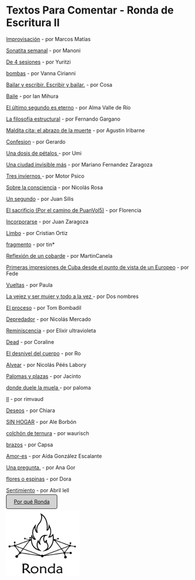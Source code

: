 # Textos Para Comentar - Ronda de Escritura II

[Improvisación](https://docs.google.com/forms/d/e/1FAIpQLSfIG_IFYG-CQdnHLwv7tVmY7DrrIXZgVRTzd3Tze-etJJTbmQ/viewform) - por Marcos Matías 


[Sonatita semanal](https://docs.google.com/forms/d/e/1FAIpQLSftEPa3RuGN1ZzyRYYKh_6nqsO_4rcLkUYjJk1nBfIknFS38g/viewform) - por Manoni 


[De 4 sesiones](https://docs.google.com/forms/d/e/1FAIpQLSeQuVB6u1XlKSKxhKRk-Z3FGI_PwEDcw_geZJISfXdmCFOgpQ/viewform) - por Yuritzi 


[bombas](https://docs.google.com/forms/d/e/1FAIpQLScWyPTazgFtBedIgr4V3kg42aHbROFLgnqtocVpXrGJO8m5nw/viewform) - por Vanna Cirianni 


[Bailar y escribir. Escribir y bailar.](https://docs.google.com/forms/d/e/1FAIpQLSc8iNYMjQbVTwIC8aeqvmTXY29J9ywEw9ZIUrsVcqCWl-oqdQ/viewform) - por Cosa 

[Baile](https://docs.google.com/forms/d/e/1FAIpQLScwQVYufLCtLESTPt2NrVxP5epzsvxewlEWE_usRqOENHyY2A/viewform) - por Ian Mihura 

[El último segundo es eterno](https://docs.google.com/forms/d/e/1FAIpQLSe44rNWv1P1GlVXH79wpoDAV9OLNAEB7ZclJLMGX1bmc3GDhQ/viewform) - por Alma Valle de Río 

[La filosofía estructural](https://docs.google.com/forms/d/e/1FAIpQLSdz-0-pchw6F9zg8osRC0oDhQOlxpaVjdyxLR4BXL95uog7KQ/viewform) - por Fernando Gargano 

[Maldita cita: el abrazo de la muerte](https://docs.google.com/forms/d/e/1FAIpQLSdy1Hce7kQxGKR5p-ew98KuoNFD1aUKRLrVqMaWsrRQxWudeQ/viewform) - por Agustin Iribarne 

[Confesion](https://docs.google.com/forms/d/e/1FAIpQLSeZ3ktGDP65rjP23BBep3YafjY8C3bCTSgnD9b-KRl0o1sFLQ/viewform) - por Gerardo 

[Una dosis de pétalos ](https://docs.google.com/forms/d/e/1FAIpQLSctw-rsdNwVyxt7GegEFg7d1lVM-6f4yZXTgC7JpRQ4yqeL5g/viewform) - por Umi 


[Una ciudad invisible más](https://docs.google.com/forms/d/e/1FAIpQLSduwLwCgDUL6f0KkegOkvgL82Or2OKGBr65goOgMflPhWhGPA/viewform) - por Mariano Fernandez Zaragoza 

[Tres inviernos ](https://docs.google.com/forms/d/e/1FAIpQLSf7FXD60dorzbFNp3M9mKf1GYfUbrWdUIqAY16INNsEBNlYJQ/viewform) - por Motor Psico 

[Sobre la consciencia](https://docs.google.com/forms/d/e/1FAIpQLSdhtQIYdpBUuX09Iz_u9cKA-koB43q5RazMuvKAPeM40P0AGA/viewform) - por Nicolás Rosa 

[Un segundo](https://docs.google.com/forms/d/e/1FAIpQLScUUJIL9EC4bxTMlxmBoJ2ObyubGFfTxCeqXd7xukG0z6GLow/viewform) - por Juan Silis 

[El sacrificio (Por el camino de PuanVol5)](https://docs.google.com/forms/d/e/1FAIpQLScB_3S8A_v46LGrtBOgYPk2NyzcxdrP_odtmeD3Z0oBFFJqyw/viewform) - por Florencia 

[Incorporarse](https://docs.google.com/forms/d/e/1FAIpQLSde0jihftRpGcySgQUefnbZdymePIijHh3a1SdmJept_ICYoA/viewform) - por Juan Zaragoza 

[Limbo](https://docs.google.com/forms/d/e/1FAIpQLScn3lnovaQgt3os0z3_KmCMX2PBDCReuI1pL4mCENko67j3Xw/viewform) - por Cristian Ortiz 

[fragmento](https://docs.google.com/forms/d/e/1FAIpQLSfzDGYpci662FroKXaowGL09DhZMCOgDvNBtaDqrEVOd6KljA/viewform) - por tin* 

[Reflexión de un cobarde](https://docs.google.com/forms/d/e/1FAIpQLSdogE1L_pooBlG2ozsfw_l7Lx3532OCZkpTFnOCa2MVTlgjyQ/viewform) - por MartinCanela 

[Primeras impresiones de Cuba desde el punto de vista de un Europeo](https://docs.google.com/forms/d/e/1FAIpQLSeOsc2r0STVaPJIjzUvfuHkyiK90QFAk4hme17C6j05IrTD7g/viewform) - por Fede 

[Vueltas](https://docs.google.com/forms/d/e/1FAIpQLSfqiN-1swATn5MlaiVt1L2UEGL3pVUzxL0uZ8KKPDmDb1xlUw/viewform) - por Paula 

[La vejez y ser mujer y todo a la vez ](https://docs.google.com/forms/d/e/1FAIpQLSfj45DTtkdf7RBxsF-AbZQs9EvMzfPwbMAiBzBtgGmuJ4VpRw/viewform) - por Dos nombres 

[El proceso](https://docs.google.com/forms/d/e/1FAIpQLSerfq5o9K4yvkBZzhouwAY5JQ3jatxG1jimNf9bYxP7FtEdhw/viewform) - por Tom Bombadil 

[Depredador](https://docs.google.com/forms/d/e/1FAIpQLSdsn_zR0aO-WDNmQi1DC_sRoeMZqgxgpvHRFitZwfJT0Px45A/viewform) - por Nicolás Mercado 

[Reminiscencia](https://docs.google.com/forms/d/e/1FAIpQLSfILtEWr65hlzPa6_OpJfYDlyXs8M9s5VLfX4IXYdkOSO1kTA/viewform) - por Elixir ultravioleta 

[Dead](https://docs.google.com/forms/d/e/1FAIpQLSdFHcQdgrGaIyKAV_2o_N5VGyHCXOQTE0IoY4qscBodIiVgRQ/viewform) - por Coraline 

[El desnivel del cuerpo](https://docs.google.com/forms/d/e/1FAIpQLSdxsVJHuNyOdRmpPMYQ3wglF0UaMijZmdqsVqo-lu7Hv0zHHA/viewform) - por Ro 

[Alvear](https://docs.google.com/forms/d/e/1FAIpQLScf9kqseNuwCeRALP5fURc14_cNhfEJsIgGIEGnkq1vkE1hTA/viewform) - por Nicolás Péés Labory 

[Palomas y plazas](https://docs.google.com/forms/d/e/1FAIpQLSdWZQyxso1tOcsD09nwJ_0NeYAPRZMUSAUOmhOEid0Ymkgezg/viewform) - por Jacinto 

[donde duele la muela ](https://docs.google.com/forms/d/e/1FAIpQLSdhezCEsqRniau-o6ebBMTSnW0QYlR4Myvy4zIPnWoWHOWjZA/viewform) - por paloma 

[II](https://docs.google.com/forms/d/e/1FAIpQLSeMoaWadEqeO_6N6ln5a0D3AAP_CA5sbfJAt76r3T7QR9JR_A/viewform) - por rimvaud 

[Deseos](https://docs.google.com/forms/d/e/1FAIpQLScgvu-YP4JUE-95xGMJi01yVzW47kuETGmwa5gymZA3tcePtA/viewform) - por Chiara 

[SIN HOGAR](https://docs.google.com/forms/d/e/1FAIpQLSfjsBEVCnoaC8MPokHIRdoa-hGgG0ynj34NxR636IwJyrc5jA/viewform) - por Ale Borbón 

[colchón de ternura](https://docs.google.com/forms/d/e/1FAIpQLScTl7Q-SgLBwtZIAu7lKx_vO51GwZH77GvmGnKwMSTUDuQ6KQ/viewform) - por waurisch 

[brazos](https://docs.google.com/forms/d/e/1FAIpQLSeTDqcSzQlM1TwSzg9gvPLhkMPhHCjtAciVukR73I7xt7bgxQ/viewform) - por Capsa 

[Amor-es](https://docs.google.com/forms/d/e/1FAIpQLSfOrD7RpQLw8m1UkovCrJpYwHnm4bJLMLd48uRorIOE8Ijnrg/viewform) - por Aída González Escalante 

[Una pregunta.](https://docs.google.com/forms/d/e/1FAIpQLSeQhwG5WycHfjksfCcCREfKPvxPxdxPRQnek2y7PanUcPVRpw/viewform) - por Ana Gor 

[flores o espinas](https://docs.google.com/forms/d/e/1FAIpQLScOV9TzwSuu3p5PNreVKwLcMy1DfeqXaXaLhZezA8UtKSb4Rg/viewform) - por Dora 

[Sentimiento](https://docs.google.com/forms/d/e/1FAIpQLScsoFSbg-cwvtRJr3nzUbmXTY6jPYbNg7_j3Fye2UCln4xOkg/viewform) - por Abril lell 


[<span style="padding: 10px 20px; background-color: #D3D3D3; color: #0A0A0A; border: 1px solid #000; border-radius: 4px; cursor: pointer; transition: background-color 0.3s ease;">Por qué Ronda</span>](propuesta.md)

<a href="index.html">
  <img src="logo.png" alt="Logo" width="199" height="178">
</a>

<link rel="shortcut icon" type="image/x-icon" href="favicon.ico">
